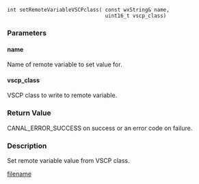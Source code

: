 



```clike
int setRemoteVariableVSCPclass( const wxString& name, 
                                uint16_t vscp_class)
```

### Parameters

#### name
Name of remote variable to set value for.

#### vscp_class
VSCP class to write to remote variable.

### Return Value
CANAL_ERROR_SUCCESS on success or an error code on failure. 

### Description
Set remote variable value from VSCP class. 



[filename](./bottom_copyright.md ':include')